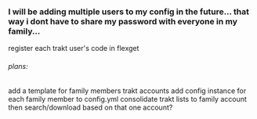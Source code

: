 ### I will be adding multiple users to my config in the future... that way i dont have to share my password with everyone in my family...

register each trakt user's code in flexget

###### plans:
add a template for family members trakt accounts
add config instance for each family member to config.yml
consolidate trakt lists to family account then search/download based on that one account?
